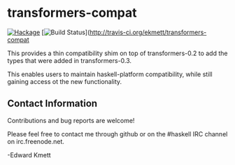 transformers-compat
===================

[![Hackage](https://img.shields.io/hackage/v/transformers-compat.svg)](https://hackage.haskell.org/package/transformers-compat) [![Build Status](https://secure.travis-ci.org/ekmett/transformers-compat.png?branch=master)](http://travis-ci.org/ekmett/transformers-compat

This provides a thin compatibility shim on top of transformers-0.2 to add the types that were added in transformers-0.3.

This enables users to maintain haskell-platform compatibility, while still gaining access ot the new functionality.

Contact Information
-------------------

Contributions and bug reports are welcome!

Please feel free to contact me through github or on the #haskell IRC channel on irc.freenode.net.

-Edward Kmett
